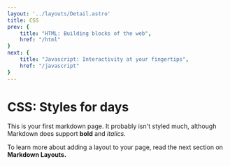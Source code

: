 ```yaml
---
layout: '../layouts/Detail.astro'
title: CSS
prev: {
	title: "HTML: Building blocks of the web",
	href: "/html"
}
next: {
	title: "Javascript: Interactivity at your fingertips",
	href: "/javascript"
}
---
```


# **CSS: Styles for days**

This is your first markdown page. It probably isn't styled much, although
Markdown does support **bold** and _italics._

To learn more about adding a layout to your page, read the next section on **Markdown Layouts.**

